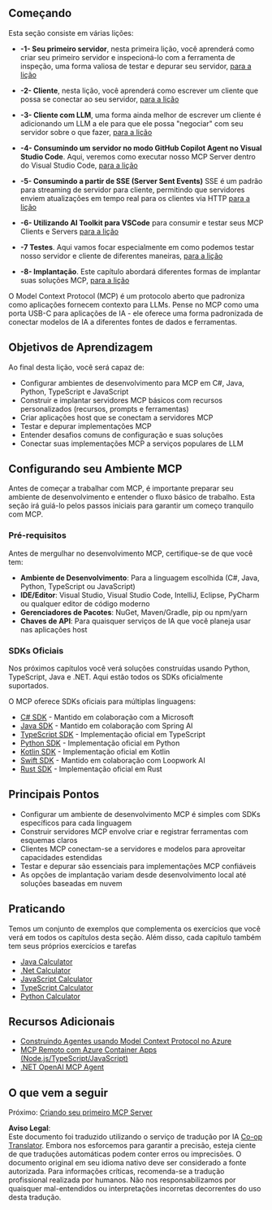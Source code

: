 <!--
CO_OP_TRANSLATOR_METADATA:
{
  "original_hash": "b547c992c056d4296d641ed8ec2cc4cb",
  "translation_date": "2025-06-02T17:29:25+00:00",
  "source_file": "03-GettingStarted/README.md",
  "language_code": "pt"
}
-->
## Começando  

Esta seção consiste em várias lições:

- **-1- Seu primeiro servidor**, nesta primeira lição, você aprenderá como criar seu primeiro servidor e inspecioná-lo com a ferramenta de inspeção, uma forma valiosa de testar e depurar seu servidor, [para a lição](/03-GettingStarted/01-first-server/README.md)

- **-2- Cliente**, nesta lição, você aprenderá como escrever um cliente que possa se conectar ao seu servidor, [para a lição](/03-GettingStarted/02-client/README.md)

- **-3- Cliente com LLM**, uma forma ainda melhor de escrever um cliente é adicionando um LLM a ele para que ele possa "negociar" com seu servidor sobre o que fazer, [para a lição](/03-GettingStarted/03-llm-client/README.md)

- **-4- Consumindo um servidor no modo GitHub Copilot Agent no Visual Studio Code**. Aqui, veremos como executar nosso MCP Server dentro do Visual Studio Code, [para a lição](/03-GettingStarted/04-vscode/README.md)

- **-5- Consumindo a partir de SSE (Server Sent Events)** SSE é um padrão para streaming de servidor para cliente, permitindo que servidores enviem atualizações em tempo real para os clientes via HTTP [para a lição](/03-GettingStarted/05-sse-server/README.md)

- **-6- Utilizando AI Toolkit para VSCode** para consumir e testar seus MCP Clients e Servers [para a lição](/03-GettingStarted/06-aitk/README.md)

- **-7 Testes**. Aqui vamos focar especialmente em como podemos testar nosso servidor e cliente de diferentes maneiras, [para a lição](/03-GettingStarted/07-testing/README.md)

- **-8- Implantação**. Este capítulo abordará diferentes formas de implantar suas soluções MCP, [para a lição](/03-GettingStarted/08-deployment/README.md)


O Model Context Protocol (MCP) é um protocolo aberto que padroniza como aplicações fornecem contexto para LLMs. Pense no MCP como uma porta USB-C para aplicações de IA - ele oferece uma forma padronizada de conectar modelos de IA a diferentes fontes de dados e ferramentas.

## Objetivos de Aprendizagem

Ao final desta lição, você será capaz de:

- Configurar ambientes de desenvolvimento para MCP em C#, Java, Python, TypeScript e JavaScript
- Construir e implantar servidores MCP básicos com recursos personalizados (recursos, prompts e ferramentas)
- Criar aplicações host que se conectam a servidores MCP
- Testar e depurar implementações MCP
- Entender desafios comuns de configuração e suas soluções
- Conectar suas implementações MCP a serviços populares de LLM

## Configurando seu Ambiente MCP

Antes de começar a trabalhar com MCP, é importante preparar seu ambiente de desenvolvimento e entender o fluxo básico de trabalho. Esta seção irá guiá-lo pelos passos iniciais para garantir um começo tranquilo com MCP.

### Pré-requisitos

Antes de mergulhar no desenvolvimento MCP, certifique-se de que você tem:

- **Ambiente de Desenvolvimento**: Para a linguagem escolhida (C#, Java, Python, TypeScript ou JavaScript)
- **IDE/Editor**: Visual Studio, Visual Studio Code, IntelliJ, Eclipse, PyCharm ou qualquer editor de código moderno
- **Gerenciadores de Pacotes**: NuGet, Maven/Gradle, pip ou npm/yarn
- **Chaves de API**: Para quaisquer serviços de IA que você planeja usar nas aplicações host


### SDKs Oficiais

Nos próximos capítulos você verá soluções construídas usando Python, TypeScript, Java e .NET. Aqui estão todos os SDKs oficialmente suportados.

O MCP oferece SDKs oficiais para múltiplas linguagens:
- [C# SDK](https://github.com/modelcontextprotocol/csharp-sdk) - Mantido em colaboração com a Microsoft
- [Java SDK](https://github.com/modelcontextprotocol/java-sdk) - Mantido em colaboração com Spring AI
- [TypeScript SDK](https://github.com/modelcontextprotocol/typescript-sdk) - Implementação oficial em TypeScript
- [Python SDK](https://github.com/modelcontextprotocol/python-sdk) - Implementação oficial em Python
- [Kotlin SDK](https://github.com/modelcontextprotocol/kotlin-sdk) - Implementação oficial em Kotlin
- [Swift SDK](https://github.com/modelcontextprotocol/swift-sdk) - Mantido em colaboração com Loopwork AI
- [Rust SDK](https://github.com/modelcontextprotocol/rust-sdk) - Implementação oficial em Rust

## Principais Pontos

- Configurar um ambiente de desenvolvimento MCP é simples com SDKs específicos para cada linguagem
- Construir servidores MCP envolve criar e registrar ferramentas com esquemas claros
- Clientes MCP conectam-se a servidores e modelos para aproveitar capacidades estendidas
- Testar e depurar são essenciais para implementações MCP confiáveis
- As opções de implantação variam desde desenvolvimento local até soluções baseadas em nuvem

## Praticando

Temos um conjunto de exemplos que complementa os exercícios que você verá em todos os capítulos desta seção. Além disso, cada capítulo também tem seus próprios exercícios e tarefas

- [Java Calculator](./samples/java/calculator/README.md)
- [.Net Calculator](../../../03-GettingStarted/samples/csharp)
- [JavaScript Calculator](./samples/javascript/README.md)
- [TypeScript Calculator](./samples/typescript/README.md)
- [Python Calculator](../../../03-GettingStarted/samples/python)

## Recursos Adicionais

- [Construindo Agentes usando Model Context Protocol no Azure](https://learn.microsoft.com/azure/developer/ai/intro-agents-mcp)
- [MCP Remoto com Azure Container Apps (Node.js/TypeScript/JavaScript)](https://learn.microsoft.com/samples/azure-samples/mcp-container-ts/mcp-container-ts/)
- [.NET OpenAI MCP Agent](https://learn.microsoft.com/samples/azure-samples/openai-mcp-agent-dotnet/openai-mcp-agent-dotnet/)

## O que vem a seguir

Próximo: [Criando seu primeiro MCP Server](/03-GettingStarted/01-first-server/README.md)

**Aviso Legal**:  
Este documento foi traduzido utilizando o serviço de tradução por IA [Co-op Translator](https://github.com/Azure/co-op-translator). Embora nos esforcemos para garantir a precisão, esteja ciente de que traduções automáticas podem conter erros ou imprecisões. O documento original em seu idioma nativo deve ser considerado a fonte autorizada. Para informações críticas, recomenda-se a tradução profissional realizada por humanos. Não nos responsabilizamos por quaisquer mal-entendidos ou interpretações incorretas decorrentes do uso desta tradução.